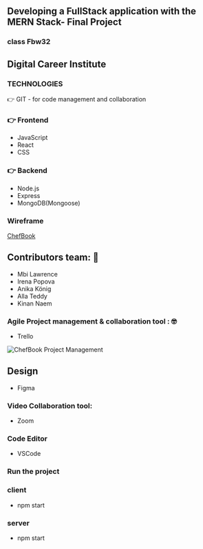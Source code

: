 ## Developing a FullStack application with the MERN  Stack- Final Project 
### class Fbw32
Digital Career Institute 
---

### TECHNOLOGIES 
👉 GIT - for code management and collaboration

### 👉  Frontend 
- JavaScript 
- React 
- CSS

### 👉 Backend 
- Node.js
- Express
- MongoDB(Mongoose)



### Wireframe 
[ChefBook](./chefbook.pdf)
## Contributors team: 🚀 
- Mbi Lawrence
- Irena Popova
- Anika König
- Alla Teddy 
- Kinan Naem

### Agile Project management & collaboration tool : 🤓
- Trello 

<!-- [ChefBook](https://trello.com/b/r4mNoWsx/chefbook) -->
![ChefBook Project Management](trello.png)

## Design  

- Figma 

### Video Collaboration tool: 
- Zoom

### Code Editor 
- VSCode

### Run the project 

### client 
- npm start 

### server 
- npm start
